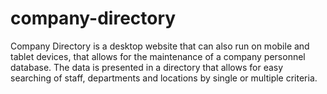 # company-directory

Company Directory is a desktop website that can also run on  mobile and tablet devices, that allows for the maintenance of a company personnel database.
                The data is presented in a directory that allows for easy searching of staff, departments and locations by single or multiple criteria.
